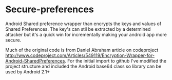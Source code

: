 Secure-preferences
==================

Android Shared preference wrapper than encrypts the keys and values of Shared Preferences. The key's can stil be extracted by a determined attacker but it's a quick win for incrementally making your android app more secure. 


Much of the original code is from Daniel Abraham article on codeproject http://www.codeproject.com/Articles/549119/Encryption-Wrapper-for-Android-SharedPreferences. For the initial import to github I've modified the project structure and included the Android base64 class so library can be used by Android 2.1+ 
